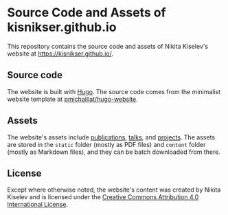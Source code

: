 # Source Code and Assets of kisnikser.github.io

This repository contains the source code and assets of Nikita Kiselev's website at https://kisnikser.github.io/. 

## Source code

The website is built with [Hugo](https://github.com/gohugoio/hugo). The source code comes from the minimalist website template at [pmichaillat/hugo-website](https://github.com/pmichaillat/hugo-website).

## Assets

The website's assets include [publications](https://kisnikser.github.io/publications/), [talks](https://kisnikser.github.io/talks/), and [projects](https://kisnikser.github.io/projects/). The assets are stored in the `static` folder (mostly as PDF files) and `content` folder (mostly as Markdown files), and they can be batch downloaded from there.

## License

Except where otherwise noted, the website's content was created by Nikita Kiselev and is licensed under the [Creative Commons Attribution 4.0 International License](http://creativecommons.org/licenses/by/4.0/).
